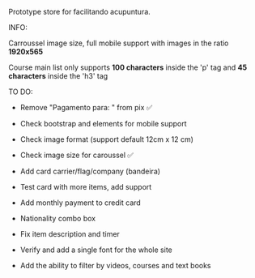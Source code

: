 Prototype store for facilitando acupuntura.



INFO:

Carroussel image size, full mobile support with images in the ratio **1920x565**

Course main list only supports **100 characters** inside the 'p' tag and **45 characters** inside the 'h3' tag





TO DO:

- Remove "Pagamento para: " from pix ✅

- Check bootstrap and elements for mobile support

- Check image format (support default 12cm x 12 cm)

- Check image size for caroussel ✅

- Add card carrier/flag/company (bandeira)

- Test card with more items, add support

- Add monthly payment to credit card

- Nationality combo box

- Fix item description and timer

- Verify and add a single font for the whole site

- Add the ability to filter by videos, courses and text books
